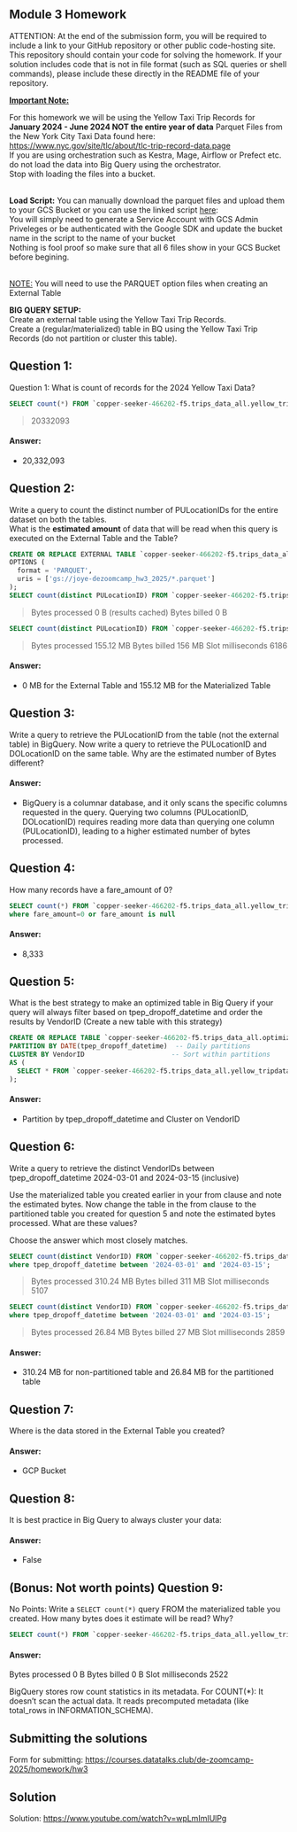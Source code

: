 ## Module 3 Homework

ATTENTION: At the end of the submission form, you will be required to include a link to your GitHub repository or other public code-hosting site. 
This repository should contain your code for solving the homework. If your solution includes code that is not in file format (such as SQL queries or 
shell commands), please include these directly in the README file of your repository.

<b><u>Important Note:</b></u> <p> For this homework we will be using the Yellow Taxi Trip Records for **January 2024 - June 2024 NOT the entire year of data** 
Parquet Files from the New York
City Taxi Data found here: </br> https://www.nyc.gov/site/tlc/about/tlc-trip-record-data.page </br>
If you are using orchestration such as Kestra, Mage, Airflow or Prefect etc. do not load the data into Big Query using the orchestrator.</br> 
Stop with loading the files into a bucket. </br></br>

**Load Script:** You can manually download the parquet files and upload them to your GCS Bucket or you can use the linked script [here](./load_yellow_taxi_data.py):<br>
You will simply need to generate a Service Account with GCS Admin Priveleges or be authenticated with the Google SDK and update the bucket name in the script to the name of your bucket<br>
Nothing is fool proof so make sure that all 6 files show in your GCS Bucket before begining.</br><br>

<u>NOTE:</u> You will need to use the PARQUET option files when creating an External Table</br>

<b>BIG QUERY SETUP:</b></br>
Create an external table using the Yellow Taxi Trip Records. </br>
Create a (regular/materialized) table in BQ using the Yellow Taxi Trip Records (do not partition or cluster this table). </br>
</p>

## Question 1:
Question 1: What is count of records for the 2024 Yellow Taxi Data?
```sql
SELECT count(*) FROM `copper-seeker-466202-f5.trips_data_all.yellow_tripdata_2024_01-06`
```
>20332093

#### Answer:
- 20,332,093



## Question 2:
Write a query to count the distinct number of PULocationIDs for the entire dataset on both the tables.</br> 
What is the **estimated amount** of data that will be read when this query is executed on the External Table and the Table?
```sql
CREATE OR REPLACE EXTERNAL TABLE `copper-seeker-466202-f5.trips_data_all.external_yellow_tripdata_2024_01-06`
OPTIONS (
  format = 'PARQUET',
  uris = ['gs://joye-dezoomcamp_hw3_2025/*.parquet']
);
SELECT count(distinct PULocationID) FROM `copper-seeker-466202-f5.trips_data_all.external_yellow_tripdata_2024_01-06`;
```
>Bytes processed
0 B (results cached)
Bytes billed
0 B

```sql
SELECT count(distinct PULocationID) FROM `copper-seeker-466202-f5.trips_data_all.yellow_tripdata_2024_01-06`;
```
>Bytes processed
155.12 MB
Bytes billed
156 MB
Slot milliseconds
6186

#### Answer:
- 0 MB for the External Table and 155.12 MB for the Materialized Table

## Question 3:
Write a query to retrieve the PULocationID from the table (not the external table) in BigQuery. Now write a query to retrieve the PULocationID and DOLocationID on the same table. Why are the estimated number of Bytes different?
#### Answer:
- BigQuery is a columnar database, and it only scans the specific columns requested in the query. Querying two columns (PULocationID, DOLocationID) requires 
reading more data than querying one column (PULocationID), leading to a higher estimated number of bytes processed.

## Question 4:
How many records have a fare_amount of 0?
```sql
SELECT count(*) FROM `copper-seeker-466202-f5.trips_data_all.yellow_tripdata_2024_01-06`
where fare_amount=0 or fare_amount is null
```

#### Answer:
- 8,333

## Question 5:
What is the best strategy to make an optimized table in Big Query if your query will always filter based on tpep_dropoff_datetime and order the results by VendorID (Create a new table with this strategy)
```sql
CREATE OR REPLACE TABLE `copper-seeker-466202-f5.trips_data_all.optimized_yellow_tripdata_2024_01-06`
PARTITION BY DATE(tpep_dropoff_datetime)  -- Daily partitions
CLUSTER BY VendorID                      -- Sort within partitions
AS (
  SELECT * FROM `copper-seeker-466202-f5.trips_data_all.yellow_tripdata_2024_01-06`
);
```

#### Answer:
- Partition by tpep_dropoff_datetime and Cluster on VendorID

## Question 6:
Write a query to retrieve the distinct VendorIDs between tpep_dropoff_datetime
2024-03-01 and 2024-03-15 (inclusive)</br>

Use the materialized table you created earlier in your from clause and note the estimated bytes. Now change the table in the from clause to the partitioned table you created for question 5 and note the estimated bytes processed. What are these values? </br>

Choose the answer which most closely matches.</br> 
```sql
SELECT count(distinct VendorID) FROM `copper-seeker-466202-f5.trips_data_all.yellow_tripdata_2024_01-06`
where tpep_dropoff_datetime between '2024-03-01' and '2024-03-15';
```
>Bytes processed
310.24 MB
Bytes billed
311 MB
Slot milliseconds
5107

```sql
SELECT count(distinct VendorID) FROM `copper-seeker-466202-f5.trips_data_all.optimized_yellow_tripdata_2024_01-06`
where tpep_dropoff_datetime between '2024-03-01' and '2024-03-15';
```
>Bytes processed
26.84 MB
Bytes billed
27 MB
Slot milliseconds
2859

#### Answer:
- 310.24 MB for non-partitioned table and 26.84 MB for the partitioned table


## Question 7: 
Where is the data stored in the External Table you created?

#### Answer:
- GCP Bucket


## Question 8:
It is best practice in Big Query to always cluster your data:

#### Answer:
- False


## (Bonus: Not worth points) Question 9:
No Points: Write a `SELECT count(*)` query FROM the materialized table you created. How many bytes does it estimate will be read? Why?
```sql
SELECT count(*) FROM `copper-seeker-466202-f5.trips_data_all.yellow_tripdata_2024_01-06`;
```
#### Answer:
Bytes processed
0 B
Bytes billed
0 B
Slot milliseconds
2522

BigQuery stores row count statistics in its metadata. For COUNT(*):
It doesn’t scan the actual data.
It reads precomputed metadata (like total_rows in INFORMATION_SCHEMA).


## Submitting the solutions

Form for submitting: https://courses.datatalks.club/de-zoomcamp-2025/homework/hw3

## Solution

Solution: https://www.youtube.com/watch?v=wpLmImIUlPg
